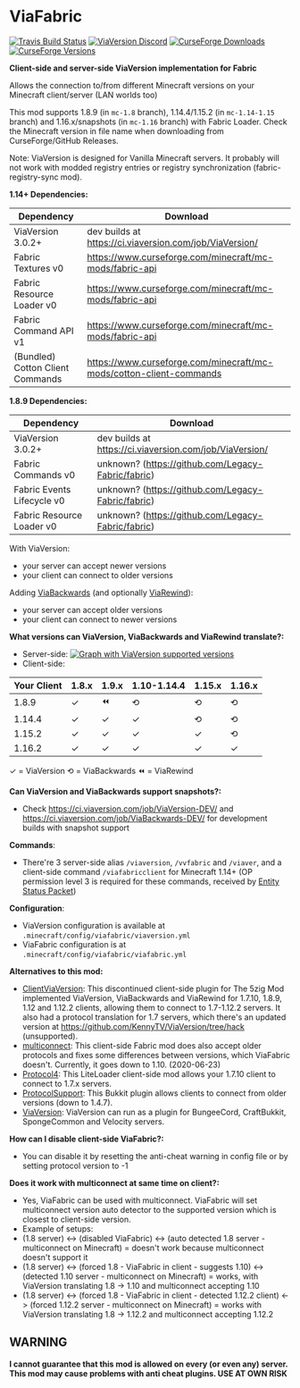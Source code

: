 # ViaFabric
[![Travis Build Status](https://travis-ci.com/ViaVersion/ViaFabric.svg?branch=master)](https://travis-ci.com/ViaVersion/ViaFabric)
[![ViaVersion Discord](https://img.shields.io/badge/chat-on%20discord-blue.svg)](https://viaversion.com/discord)
[![CurseForge Downloads](http://cf.way2muchnoise.eu/full_391298_downloads.svg)](https://viaversion.com/fabric)
[![CurseForge Versions](http://cf.way2muchnoise.eu/versions/391298.svg)](https://viaversion.com/fabric)
<!-- ^ GitHub seems to not support Let's Encrypt certificates -->


**Client-side and server-side ViaVersion implementation for Fabric**

Allows the connection to/from different Minecraft versions on your Minecraft client/server (LAN worlds too)

This mod supports 1.8.9 (in `mc-1.8` branch), 1.14.4/1.15.2 (in `mc-1.14-1.15` branch) and 1.16.x/snapshots (in `mc-1.16` branch) with Fabric Loader. Check the Minecraft version in file name when downloading from CurseForge/GitHub Releases.

Note: ViaVersion is designed for Vanilla Minecraft servers. It probably will not work with modded registry entries or registry synchronization (fabric-registry-sync mod).


**1.14+ Dependencies:**

| Dependency                        | Download                                                            |
| --------------------------------- | ------------------------------------------------------------------- |
| ViaVersion 3.0.2+                 | dev builds at https://ci.viaversion.com/job/ViaVersion/             |
| Fabric Textures v0                | https://www.curseforge.com/minecraft/mc-mods/fabric-api             |
| Fabric Resource Loader v0         | https://www.curseforge.com/minecraft/mc-mods/fabric-api             |
| Fabric Command API v1             | https://www.curseforge.com/minecraft/mc-mods/fabric-api             |
| (Bundled) Cotton Client Commands  | https://www.curseforge.com/minecraft/mc-mods/cotton-client-commands |


**1.8.9 Dependencies:**

| Dependency                 | Download                                                |
| -------------------------- | ------------------------------------------------------- |
| ViaVersion 3.0.2+          | dev builds at https://ci.viaversion.com/job/ViaVersion/ |
| Fabric Commands v0         | unknown? (https://github.com/Legacy-Fabric/fabric)      |
| Fabric Events Lifecycle v0 | unknown? (https://github.com/Legacy-Fabric/fabric)      |
| Fabric Resource Loader v0  | unknown? (https://github.com/Legacy-Fabric/fabric)      |


With ViaVersion:
- your server can accept newer versions
- your client can connect to older versions


Adding [ViaBackwards](https://viaversion.com/backwards) (and optionally [ViaRewind](https://viaversion.com/rewind)):
- your server can accept older versions
- your client can connect to newer versions


**What versions can ViaVersion, ViaBackwards and ViaRewind translate?:**
- Server-side:
[![Graph with ViaVersion supported versions](https://i.imgur.com/0u20Y2u.png)](https://viaversion.com)
- Client-side:

| Your Client | 1.8.x | 1.9.x | 1.10-1.14.4 | 1.15.x | 1.16.x |
| ------ | ----- | ----- | ----------- | ------ | ------ |
| 1.8.9 | ✓ | ⏪ | ⟲ | ⟲ | ⟲ |
| 1.14.4 | ✓ | ✓ | ✓ | ⟲ | ⟲ |
| 1.15.2 | ✓ | ✓ | ✓ | ✓ | ⟲ |
| 1.16.2 | ✓ | ✓ | ✓ | ✓ | ✓ |

✓ = ViaVersion ⟲ = ViaBackwards ⏪ = ViaRewind

**Can ViaVersion and ViaBackwards support snapshots?:**
- Check https://ci.viaversion.com/job/ViaVersion-DEV/ and https://ci.viaversion.com/job/ViaBackwards-DEV/ for development builds with snapshot support


**Commands**:
- There're 3 server-side alias ``/viaversion``, ``/vvfabric`` and ``/viaver``, and a client-side command ``/viafabricclient`` for Minecraft 1.14+ (OP permission level 3 is required for these commands, received by [Entity Status Packet](https://wiki.vg/Entity_statuses#Player))


**Configuration**:
- ViaVersion configuration is available at ``.minecraft/config/viafabric/viaversion.yml``
- ViaFabric configuration is at ``.minecraft/config/viafabric/viafabric.yml``


**Alternatives to this mod:**
- [ClientViaVersion](https://github.com/Gerrygames/ClientViaVersion): This discontinued client-side plugin for The 5zig Mod implemented ViaVersion, ViaBackwards and ViaRewind for 1.7.10, 1.8.9, 1.12 and 1.12.2 clients, allowing them to connect to 1.7-1.12.2 servers. It also had a protocol translation for 1.7 servers, which there's an updated version at https://github.com/KennyTV/ViaVersion/tree/hack (unsupported).
- [multiconnect](https://www.curseforge.com/minecraft/mc-mods/multiconnect): This client-side Fabric mod does also accept older protocols and fixes some differences between versions, which ViaFabric doesn't. Currently, it goes down to 1.10. (2020-06-23)
- [Protocol4](https://www.minecraftforum.net/forums/mapping-and-modding-java-edition/minecraft-mods/2299203-protocol4-1-0-2-allows-1-7-10-clients-to-connect): This LiteLoader client-side mod allows your 1.7.10 client to connect to 1.7.x servers.
- [ProtocolSupport](https://protocol.support/): This Bukkit plugin allows clients to connect from older versions (down to 1.4.7).
- [ViaVersion](https://viaversion.com): ViaVersion can run as a plugin for BungeeCord, CraftBukkit, SpongeCommon and Velocity servers.


**How can I disable client-side ViaFabric?:**
- You can disable it by resetting the anti-cheat warning in config file or by setting protocol version to -1


**Does it work with multiconnect at same time on client?:**
- Yes, ViaFabric can be used with multiconnect. ViaFabric will set multiconnect version auto detector to the supported version which is closest to client-side version.
- Example of setups:
- (1.8 server) <-> (disabled ViaFabric) <-> (auto detected 1.8 server - multiconnect on Minecraft) = doesn't work because multiconnect doesn't support it
- (1.8 server) <-> (forced 1.8 - ViaFabric in client - suggests 1.10) <-> (detected 1.10 server - multiconnect on Minecraft) = works, with ViaVersion translating 1.8 -> 1.10 and multiconnect accepting 1.10
- (1.8 server) <-> (forced 1.8 - ViaFabric in client - detected 1.12.2 client) <-> (forced 1.12.2 server - multiconnect on Minecraft) = works with ViaVersion translating 1.8 -> 1.12.2 and multiconnect accepting 1.12.2

## WARNING
**I cannot guarantee that this mod is allowed on every (or even any) server. This mod may cause problems with anti cheat plugins. USE AT OWN RISK**
